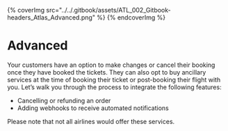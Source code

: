 

{% coverImg src="../../.gitbook/assets/ATL_002_Gitbook-headers_Atlas_Advanced.png" %}
{% endcoverImg %}


# Advanced

Your customers have an option to make changes or cancel their booking once they have booked the tickets. They can also opt to buy ancillary services at the time of booking their ticket or post-booking their flight with you. Let’s walk you through the process to integrate the following features:

* Cancelling or refunding an order
* Adding webhooks to receive automated notifications

Please note that not all airlines would offer these services.
